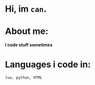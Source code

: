 # Hi, im `can`.

# About me:

**I code stuff sometimes**

# Languages i code in:
`lua, python, HTML`




<!---
CanDoesGames/CanDoesGames is a ✨ special ✨ repository because its `README.md` (this file) appears on your GitHub profile.
You can click the Preview link to take a look at your changes.
--->
